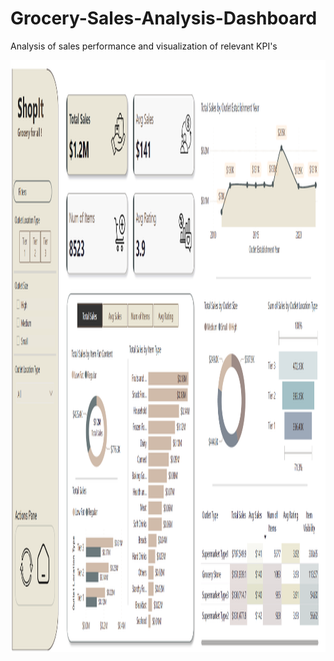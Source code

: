 # Grocery-Sales-Analysis-Dashboard
Analysis of sales performance and visualization of relevant KPI's

<img width="1696" height="947" alt="Dashboard" src="https://github.com/RaminMdn/Grocery-Sales-Analysis-Dashboard/blob/113c2fd640794945bd25dbce3610938b7ce76b6a/Image%20Material/Dashboard.png" />


